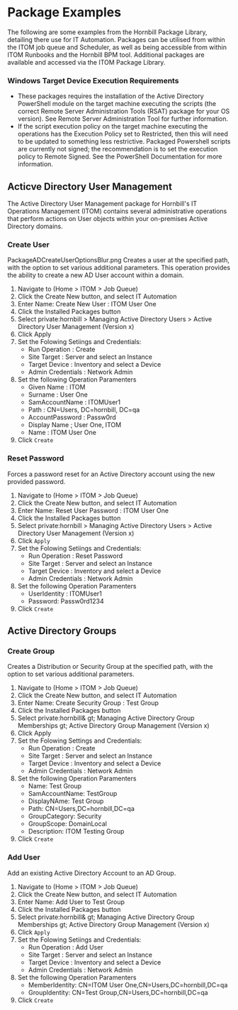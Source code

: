 # Package Examples
The following are some examples from the Hornbill Package Library, detailing there use for IT Automation. Packages can be utilised from within the ITOM job queue and Scheduler, as well as being accessible from within ITOM Runbooks and the Hornbill BPM tool. Additional packages are available and accessed via the ITOM Package Library.

### Windows Target Device Execution Requirements
* These packages requires the installation of the Active Directory PowerShell module on the target machine executing the scripts (the correct Remote Server Administration Tools (RSAT) package for your OS version). See Remote Server Administration Tool for further information.
* If the script execution policy on the target machine executing the operations has the Execution Policy set to Restricted, then this will need to be updated to something less restrictive. Packaged Powershell scripts are currently not signed; the recommendation is to set the execution policy to Remote Signed. See the PowerShell Documentation for more information.

## Acticve Directory User Management
The Active Directory User Management package for Hornbill's IT Operations Management (ITOM) contains several administrative operations that perform actions on User objects within your on-premises Active Directory domains.

### Create User
PackageADCreateUserOptionsBlur.png
Creates a user at the specified path, with the option to set various additional parameters. This operation provides the ability to create a new AD User account within a domain.

1. Navigate to (Home > ITOM > Job Queue)
1. Click the Create New button, and select IT Automation
1. Enter Name: Create New User : ITOM User One
1. Click the Installed Packages button
1. Select private:hornbill > Managing Active Directory Users > Active Directory User Management (Version x)
1. Click Apply
1. Set the Folowing Setiings and Credentials:
    * Run Operation : Create
    * Site Target : Server and select an Instance
    * Target Device : Inventory and select a Device
    * Admin Credentials : Network Admin
1. Set the following Operation Paramenters
    * Given Name : ITOM
    * Surname : User One    
    * SamAccountName : ITOMUser1
    * Path : CN=Users, DC=hornbill, DC=qa
    * AccountPassword : Passw0rd
    * Display Name ; User One, ITOM
    * Name : ITOM User One
1. Click `Create`

###  Reset Password
Forces a password reset for an Active Directory account using the new provided password.

1. Navigate to (Home > ITOM > Job Queue)
1. Click the Create New button, and select IT Automation
1. Enter Name: Reset User Password : ITOM User One
1. Click the Installed Packages button
1. Select private:hornbill > Managing Active Directory Users > Active Directory User Management (Version x)
1. Click `Apply`
1. Set the Folowing Setiings and Credentials:
    * Run Operation : Reset Password
    * Site Target : Server and select an Instance
    * Target Device : Inventory and select a Device
    * Admin Credentials : Network Admin
1. Set the following Operation Paramenters
    * UserIdentity : ITOMUser1
    * Password: Passw0rd1234
1. Click `Create`

## Active Directory Groups
### Create Group
Creates a Distribution or Security Group at the specified path, with the option to set various additional parameters.

1. Navigate to (Home > ITOM > Job Queue)
1. Click the Create New button, and select IT Automation
1. Enter Name: Create Security Group : Test Group
1. Click the Installed Packages button
1. Select private:hornbill& gt; Managing Active Directory Group Memberships gt; Active Directory Group Management (Version x)
1. Click Apply
1. Set the Folowing Settings and Credentials:
    * Run Operation : Create
    * Site Target : Server and select an Instance
    * Target Device : Inventory and select a Device
    * Admin Credentials : Network Admin
1. Set the following Operation Paramenters
    * Name: Test Group
    * SamAccountName: TestGroup
    * DisplayNAme: Test Group
    * Path: CN=Users,DC=hornbill,DC=qa
    * GroupCategory: Security
    * GroupScope: DomainLocal
    * Description: ITOM Testing Group
1. Click `Create`

### Add User
Add an existing Active Directory Account to an AD Group.

1. Navigate to (Home > ITOM > Job Queue)
1. Click the Create New button, and select IT Automation
1. Enter Name: Add User to Test Group
1. Click the Installed Packages button
1. Select private:hornbill& gt; Managing Active Directory Group Memberships gt; Active Directory Group Management (Version x)
1. Click `Apply`
1. Set the Folowing Setiings and Credentials:
    * Run Operation : Add User
    * Site Target : Server and select an Instance
    * Target Device : Inventory and select a Device
    * Admin Credentials : Network Admin
1. Set the following Operation Paramenters
    * MemberIdentity: CN=ITOM User One,CN=Users,DC=hornbill,DC=qa
    * GroupIdentity: CN=Test Group,CN=Users,DC=hornbill,DC=qa
1. Click `Create`
